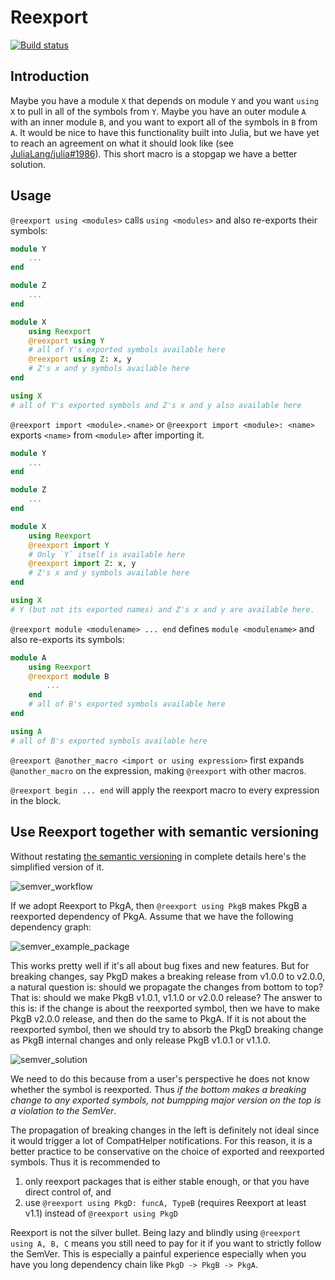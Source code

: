 # Reexport

[![Build status](https://github.com/simonster/Reexport.jl/workflows/CI/badge.svg)](https://github.com/simonster/Reexport.jl/actions?query=workflow%3ACI+branch%3Amaster)

## Introduction

Maybe you have a module `X` that depends on module `Y` and you want `using X` to pull in all of the symbols from `Y`. Maybe you have an outer module `A` with an inner module `B`, and you want to export all of the symbols in `B` from `A`. It would be nice to have this functionality built into Julia, but we have yet to reach an agreement on what it should look like (see [JuliaLang/julia#1986](https://github.com/JuliaLang/julia/issues/1986)). This short macro is a stopgap we have a better solution.

## Usage

`@reexport using <modules>` calls `using <modules>` and also re-exports their symbols:

```julia
module Y
    ...
end

module Z
    ...
end

module X
    using Reexport
    @reexport using Y
    # all of Y's exported symbols available here
    @reexport using Z: x, y
    # Z's x and y symbols available here
end

using X
# all of Y's exported symbols and Z's x and y also available here
```

`@reexport import <module>.<name>` or `@reexport import <module>: <name>` exports `<name>` from `<module>` after importing it.

```julia
module Y
    ...
end

module Z
    ...
end

module X
    using Reexport
    @reexport import Y
    # Only `Y` itself is available here
    @reexport import Z: x, y
    # Z's x and y symbols available here
end

using X
# Y (but not its exported names) and Z's x and y are available here.
```

`@reexport module <modulename> ... end` defines `module <modulename>` and also re-exports its symbols:

```julia
module A
    using Reexport
    @reexport module B
    	...
    end
    # all of B's exported symbols available here
end

using A
# all of B's exported symbols available here
```

`@reexport @another_macro <import or using expression>` first expands `@another_macro` on the expression, making `@reexport` with other macros.

`@reexport begin ... end` will apply the reexport macro to every expression in the block.

## Use Reexport together with semantic versioning

Without restating [the semantic versioning](https://semver.org/) in complete details here's the
simplified version of it.

![semver_workflow](https://user-images.githubusercontent.com/8684355/140517399-91c1e7eb-8328-4fe5-aaab-d6da91864b9d.png)

If we adopt Reexport to PkgA, then `@reexport using PkgB` makes PkgB a reexported dependency of
PkgA. Assume that we have the following dependency graph:

![semver_example_package](https://user-images.githubusercontent.com/8684355/140514459-e460444d-a65f-481f-8520-964d605a851e.png)

This works pretty well if it's all about bug fixes and new features. But for breaking changes, say
PkgD makes a breaking release from v1.0.0 to v2.0.0, a natural question is: should we propagate the
changes from bottom to top? That is: should we make PkgB v1.0.1, v1.1.0 or v2.0.0 release? The
answer to this is: if the change is about the reexported symbol, then we have to make PkgB v2.0.0
release, and then do the same to PkgA. If it is not about the reexported symbol, then we should try
to absorb the PkgD breaking change as PkgB internal changes and only release PkgB v1.0.1 or v1.1.0.

![semver_solution](https://user-images.githubusercontent.com/8684355/140516220-573ceae9-e510-4d7d-9b7b-bae22f0fdf1a.png)

We need to do this because from a user's perspective he does not know whether the symbol is
reexported. Thus _if the bottom makes a breaking change to any exported symbols, not bumpping major
version on the top is a violation to the SemVer_.

The propagation of breaking changes in the left is definitely not ideal since it would trigger a lot
of CompatHelper notifications. For this reason, it is a better practice to be conservative on the
choice of exported and reexported symbols. Thus it is recommended to 

1. only reexport packages that is either stable enough, or that you have direct control of, and
2. use `@reexport using PkgD: funcA, TypeB` (requires Reexport at least v1.1) instead of `@reexport using PkgD`

Reexport is not the silver bullet. Being lazy and blindly using `@reexport using A, B, C`  means you
still need to pay for it if you want to strictly follow the SemVer. This is especially a painful
experience especially when you have you long dependency chain like `PkgD -> PkgB -> PkgA`.

